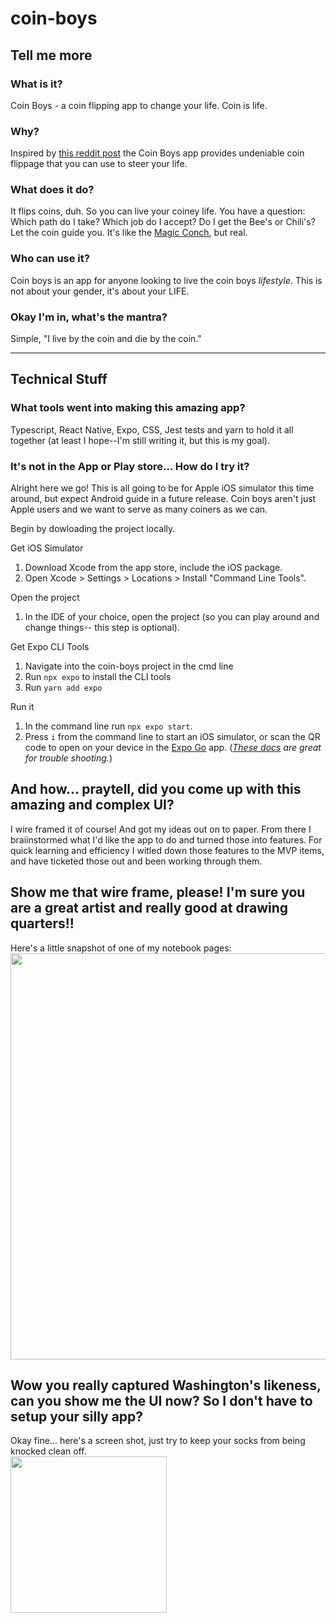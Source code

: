 # coin-boys
## Tell me more

### What is it?
Coin Boys - a coin flipping app to change your life. Coin is life.

### Why?
Inspired by [this reddit post](https://www.reddit.com/r/Teachers/comments/15c3yd4/every_year_these_kids_come_back_with_a_new/) the Coin Boys app provides undeniable coin flippage that you can use to steer your life.

### What does it do?
It flips coins, duh. So you can live your coiney life. You have a question: Which path do I take? Which job do I accept? Do I get the Bee's or Chili's? Let the coin guide you. It's like the [Magic Conch](https://spongebob.fandom.com/wiki/Magic_Conch_shell), but real.

### Who can use it?
Coin boys is an app for anyone looking to live the coin boys *lifestyle*. This is not about your gender, it's about your LIFE.

### Okay I'm in, what's the mantra?
Simple, "I live by the coin and die by the coin."


__________________________

## Technical Stuff

### What tools went into making this amazing app?
Typescript, React Native, Expo, CSS, Jest tests and yarn to hold it all together (at least I hope--I'm still writing it, but this is my goal).

### It's not in the App or Play store... How do I try it? 

Alright here we go! This is all going to be for Apple iOS simulator this time around, but expect Android guide in a future release. Coin boys aren't just Apple users and we want to serve as many coiners as we can.

Begin by dowloading the project locally.

Get iOS Simulator
1. Download Xcode from the app store, include the iOS package.
2. Open Xcode > Settings > Locations > Install "Command Line Tools".

Open the project
1. In the IDE of your choice, open the project (so you can play around and change things-- this step is optional).

Get Expo CLI Tools
1. Navigate into the coin-boys project in the cmd line
2. Run `npx expo` to install the CLI tools
3. Run `yarn add expo` 

Run it
1. In the command line run `npx expo start`.
2. Press `i` from the command line to start an iOS simulator, or scan the QR code to open on your device in the [Expo Go](https://expo.dev/client) app.
    (*[These docs](https://docs.expo.dev/workflow/ios-simulator/) are great for trouble shooting.*)

## And how... praytell, did you come up with this amazing and complex UI?
I wire framed it of course! And got my ideas out on to paper. From there I braiinstormed what I'd like the app to do and turned those into features. For quick learning and efficiency I witled down those features to the MVP items, and have ticketed those out and been working through them.

## Show me that wire frame, please! I'm sure you are a great artist and really good at drawing quarters!!
Here's a little snapshot of one of my notebook pages:
<img src="https://github.com/citlaliac/coin-boys/assets/15990110/318b641a-6741-46fe-a834-6862f8358c88" width="650">

## Wow you really captured Washington's likeness, can you show me the UI now? So I don't have to setup your silly app? 
Okay fine... here's a screen shot, just try to keep your socks from being knocked clean off.
<br/>
<img src="https://github.com/citlaliac/coin-boys/assets/15990110/1a4ce7d0-1491-4b1b-bde3-23bfc47d6f7b" width="250">